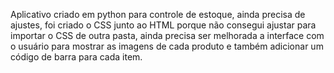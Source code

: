 Aplicativo criado em python para controle de estoque, ainda precisa de ajustes, foi criado o CSS junto ao HTML porque não consegui ajustar para importar o CSS de outra pasta, ainda precisa ser melhorada a interface com o usuário para mostrar as imagens de cada produto e também adicionar um código de barra para cada item.
